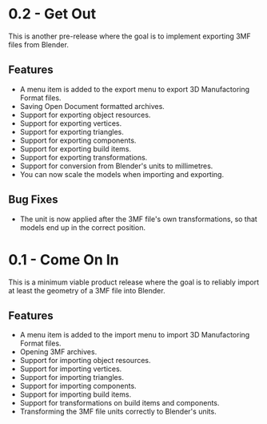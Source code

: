 0.2 - Get Out
====
This is another pre-release where the goal is to implement exporting 3MF files from Blender.

Features
----
* A menu item is added to the export menu to export 3D Manufactoring Format files.
* Saving Open Document formatted archives.
* Support for exporting object resources.
* Support for exporting vertices.
* Support for exporting triangles.
* Support for exporting components.
* Support for exporting build items.
* Support for exporting transformations.
* Support for conversion from Blender's units to millimetres.
* You can now scale the models when importing and exporting.

Bug Fixes
----
* The unit is now applied after the 3MF file's own transformations, so that models end up in the correct position.

0.1 - Come On In
====
This is a minimum viable product release where the goal is to reliably import at least the geometry of a 3MF file into Blender.

Features
----
* A menu item is added to the import menu to import 3D Manufactoring Format files.
* Opening 3MF archives.
* Support for importing object resources.
* Support for importing vertices.
* Support for importing triangles.
* Support for importing components.
* Support for importing build items.
* Support for transformations on build items and components.
* Transforming the 3MF file units correctly to Blender's units.